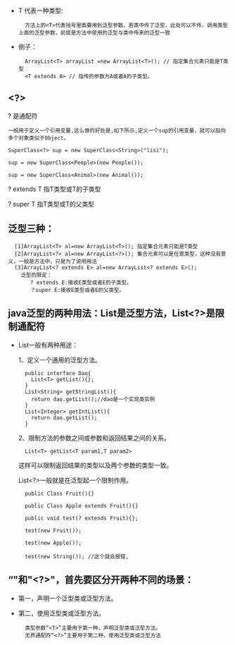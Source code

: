 ## <T>

- T 代表一种类型:

        方法上的<T>代表括号里面要用到泛型参数，若类中传了泛型，此处可以不传，调用类型上面的泛型参数，前提是方法中使用的泛型与类中传来的泛型一致
        
- 例子：
        
        ArrayList<T> arrayList =new ArrayList<T>(); // 指定集合元素只能是T类型   
        <T extends A> // 指传的参数为A或者A的子类型。

## <?>
? 是通配符

    一般用于定义一个引用变量,这么做的好处是,如下所示,定义一个sup的引用变量，就可以指向多个对象类似于Object。
    
    SuperClass<?> sup = new SuperClass<String>("lisi");
    
    sup = new SuperClass<People>(new People());
    
    sup = new SuperClass<Animal>(new Animal());
    
? extends T 指T类型或T的子类型

? super T   指T类型或T的父类型

## 泛型三种：

      [1]ArrayList<T> al=new ArrayList<T>(); 指定集合元素只能是T类型
      [2]ArrayList<?> al=new ArrayList<?>(); 集合元素可以是任意类型，这种没有意义，一般是方法中，只是为了说明用法
      [3]ArrayList<? extends E> al=new ArrayList<? extends E>();
        泛型的限定：
           ? extends E:接收E类型或者E的子类型。
           ？super E:接收E类型或者E的父类型。
         


## java泛型的两种用法：List<T>是泛型方法，List<?>是限制通配符

- List<T>一般有两种用途：

    1、定义一个通用的泛型方法。
    
        public interface Dao{
          List<T> getList(){};
        }
        List<String> getStringList(){
          return dao.getList();//dao是一个实现类实例
        }
        List<Integer> getIntList(){
          return dao.getList();
        }
              
    2、限制方法的参数之间或参数和返回结果之间的关系。
        
        List<T> getList<T param1,T param2>
        
    这样可以限制返回结果的类型以及两个参数的类型一致。
    
    List<?>一般就是在泛型起一个限制作用。
        
        public Class Fruit(){}
        
        public Class Apple extends Fruit(){}
        
        public void test(? extends Fruit){};
        
        test(new Fruit());
        
        test(new Apple());
        
        test(new String()); //这个就会报错,
        
## “<T>"和"<?>"，首先要区分开两种不同的场景：

- 第一，声明一个泛型类或泛型方法。
- 第二，使用泛型类或泛型方法。
    
        类型参数“<T>”主要用于第一种，声明泛型类或泛型方法。
        无界通配符“<?>”主要用于第二种，使用泛型类或泛型方法    